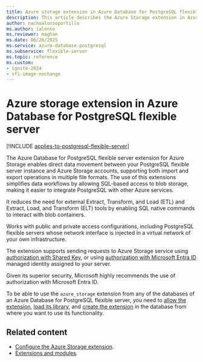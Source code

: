 ```yaml
---
title: Azure storage extension in Azure Database for PostgreSQL flexible server
description: This article describes the Azure Storage extension in Azure Database for PostgreSQL flexible server to import and export data
author: nachoalonsoportillo
ms.author: ialonso
ms.reviewer: maghan
ms.date: 06/26/2025
ms.service: azure-database-postgresql
ms.subservice: flexible-server
ms.topic: reference
ms.custom:
- ignite-2024
- sfi-image-nochange
---
```


# Azure storage extension in Azure Database for PostgreSQL flexible server

[!INCLUDE [applies-to-postgresql-flexible-server](~/reusable-content/ce-skilling/azure/includes/postgresql/includes/applies-to-postgresql-flexible-server.md)]

The Azure Database for PostgreSQL flexible server extension for Azure Storage enables direct data movement between your PostgreSQL flexible server instance and Azure Storage accounts, supporting both import and export operations in multiple file formats. The use of this extensions simplifies data workflows by allowing SQL-based access to blob storage, making it easier to integrate PostgreSQL with other Azure services.

It reduces the need for external Extract, Transform, and Load (ETL) and Extract, Load, and Transform (ELT) tools by enabling SQL native commands to interact with blob containers.

Works with public and private access configurations, including PostgreSQL flexible servers whose network interface is injected in a virtual network of your own infrastructure.

The extension supports sending requests to Azure Storage service using [authorization with Shared Key](/rest/api/storageservices/authorize-with-shared-key), or using [authorization with Microsoft Entra ID](/rest/api/storageservices/authorize-with-shared-key) managed identity assigned to your server.

Given its superior security, Microsoft highly recommends the use of authorization with Microsoft Entra ID.

To be able to use the `azure_storage` extension from any of the databases of an Azure Database for PostgreSQL flexible server, you need to [allow the extension](../extensions/how-to-allow-extensions.md#allow-extensions), [load its library](../extensions/how-to-load-libraries.md), and [create the extension](../extensions/how-to-create-extensions.md) in the database from where you want to use its functionality.

## Related content

- [Configure the Azure Storage extension](how-to-use-pg-azure-storage-configure.md).
- [Extensions and modules](../extensions/concepts-extensions.md).

